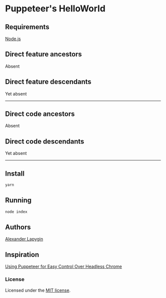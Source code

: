 # Puppeteer's HelloWorld

## Requirements

[Node.js](https://nodejs.org/en/download/package-manager/)

## Direct feature ancestors

Absent

## Direct feature descendants

Yet absent

---

## Direct code ancestors

Absent

## Direct code descendants

Yet absent

---

## Install

```sh
yarn
```

## Running

```sh
node index
```

## Authors

[Alexander Lapygin](https://github.com/AlexanderLapygin)

## Inspiration

[Using Puppeteer for Easy Control Over Headless Chrome](https://alligator.io/tooling/puppeteer/)

### License

Licensed under the [MIT license](./LICENSE).
